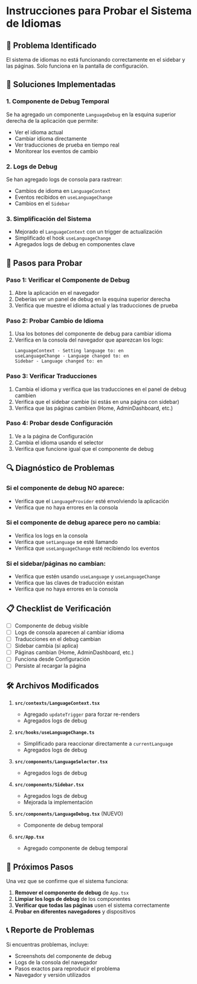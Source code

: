 # Instrucciones para Probar el Sistema de Idiomas

## 🚨 Problema Identificado

El sistema de idiomas no está funcionando correctamente en el sidebar y las páginas. Solo funciona en la pantalla de configuración.

## 🔧 Soluciones Implementadas

### 1. **Componente de Debug Temporal**
Se ha agregado un componente `LanguageDebug` en la esquina superior derecha de la aplicación que permite:
- Ver el idioma actual
- Cambiar idioma directamente
- Ver traducciones de prueba en tiempo real
- Monitorear los eventos de cambio

### 2. **Logs de Debug**
Se han agregado logs de consola para rastrear:
- Cambios de idioma en `LanguageContext`
- Eventos recibidos en `useLanguageChange`
- Cambios en el `Sidebar`

### 3. **Simplificación del Sistema**
- Mejorado el `LanguageContext` con un trigger de actualización
- Simplificado el hook `useLanguageChange`
- Agregados logs de debug en componentes clave

## 🧪 Pasos para Probar

### Paso 1: Verificar el Componente de Debug
1. Abre la aplicación en el navegador
2. Deberías ver un panel de debug en la esquina superior derecha
3. Verifica que muestre el idioma actual y las traducciones de prueba

### Paso 2: Probar Cambio de Idioma
1. Usa los botones del componente de debug para cambiar idioma
2. Verifica en la consola del navegador que aparezcan los logs:
   ```
   LanguageContext - Setting language to: en
   useLanguageChange - Language changed to: en
   Sidebar - Language changed to: en
   ```

### Paso 3: Verificar Traducciones
1. Cambia el idioma y verifica que las traducciones en el panel de debug cambien
2. Verifica que el sidebar cambie (si estás en una página con sidebar)
3. Verifica que las páginas cambien (Home, AdminDashboard, etc.)

### Paso 4: Probar desde Configuración
1. Ve a la página de Configuración
2. Cambia el idioma usando el selector
3. Verifica que funcione igual que el componente de debug

## 🔍 Diagnóstico de Problemas

### Si el componente de debug NO aparece:
- Verifica que el `LanguageProvider` esté envolviendo la aplicación
- Verifica que no haya errores en la consola

### Si el componente de debug aparece pero no cambia:
- Verifica los logs en la consola
- Verifica que `setLanguage` se esté llamando
- Verifica que `useLanguageChange` esté recibiendo los eventos

### Si el sidebar/páginas no cambian:
- Verifica que estén usando `useLanguage` y `useLanguageChange`
- Verifica que las claves de traducción existan
- Verifica que no haya errores en la consola

## 📋 Checklist de Verificación

- [ ] Componente de debug visible
- [ ] Logs de consola aparecen al cambiar idioma
- [ ] Traducciones en el debug cambian
- [ ] Sidebar cambia (si aplica)
- [ ] Páginas cambian (Home, AdminDashboard, etc.)
- [ ] Funciona desde Configuración
- [ ] Persiste al recargar la página

## 🛠️ Archivos Modificados

1. **`src/contexts/LanguageContext.tsx`**
   - Agregado `updateTrigger` para forzar re-renders
   - Agregados logs de debug

2. **`src/hooks/useLanguageChange.ts`**
   - Simplificado para reaccionar directamente a `currentLanguage`
   - Agregados logs de debug

3. **`src/components/LanguageSelector.tsx`**
   - Agregados logs de debug

4. **`src/components/Sidebar.tsx`**
   - Agregados logs de debug
   - Mejorada la implementación

5. **`src/components/LanguageDebug.tsx`** (NUEVO)
   - Componente de debug temporal

6. **`src/App.tsx`**
   - Agregado componente de debug temporal

## 🎯 Próximos Pasos

Una vez que se confirme que el sistema funciona:

1. **Remover el componente de debug** de `App.tsx`
2. **Limpiar los logs de debug** de los componentes
3. **Verificar que todas las páginas** usen el sistema correctamente
4. **Probar en diferentes navegadores** y dispositivos

## 📞 Reporte de Problemas

Si encuentras problemas, incluye:
- Screenshots del componente de debug
- Logs de la consola del navegador
- Pasos exactos para reproducir el problema
- Navegador y versión utilizados
